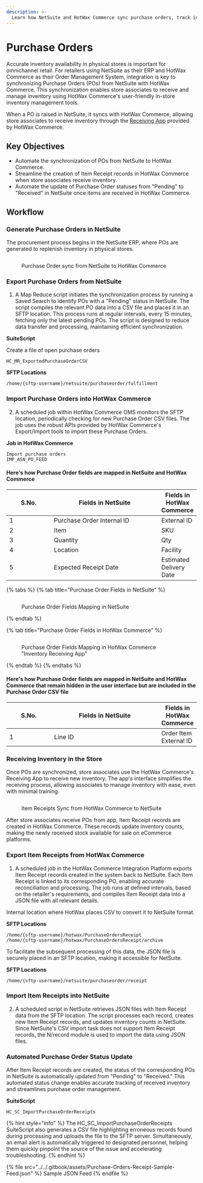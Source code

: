 ```yaml
---
description: >-
  Learn how NetSuite and HotWax Commerce sync purchase orders, track inventory, and update order status automatically.
---
```


# Purchase Orders

Accurate inventory availability in physical stores is important for omnichannel retail. For retailers using NetSuite as their ERP and HotWax Commerce as their Order Management System, integration is key to synchronizing Purchase Orders (POs) from NetSuite with HotWax Commerce. This synchronization enables store associates to receive and manage inventory using HotWax Commerce's user-friendly in-store inventory management tools.

When a PO is raised in NetSuite, it syncs with HotWax Commerce, allowing store associates to receive inventory through the [Receiving App](https://docs.hotwax.co/documents/store-operations/inventory/receiving) provided by HotWax Commerce.

## Key Objectives

* Automate the synchronization of POs from NetSuite to HotWax Commerce.
* Streamline the creation of Item Receipt records in HotWax Commerce when store associates receive inventory.
* Automate the update of Purchase Order statuses from "Pending" to "Received" in NetSuite once items are received in HotWax Commerce.

## Workflow

### Generate Purchase Orders in NetSuite

The procurement process begins in the NetSuite ERP, where POs are generated to replenish inventory in physical stores.

<figure><img src="../../.gitbook/assets/POsync (1).png" alt=""><figcaption><p>Purchase Order sync from NetSuite to HotWax Commerce</p></figcaption></figure>

### Export Purchase Orders from NetSuite

1. A Map Reduce script initiates the synchronization process by running a Saved Search to identify POs with a "Pending" status in NetSuite. The script compiles the relevant PO data into a CSV file and places it in an SFTP location. This process runs at regular intervals, every 15 minutes, fetching only the latest pending POs. The script is designed to reduce data transfer and processing, maintaining efficient synchronization.

**SuiteScript**

Create a file of open purchase orders

```
HC_MR_ExportedPurchaseOrderCSV
```

**SFTP Locations**

```
/home/{sftp-username}/netsuite/purchaseorder/fulfillment
```

### Import Purchase Orders into HotWax Commerce

2. A scheduled job within HotWax Commerce OMS monitors the SFTP location, periodically checking for new Purchase Order CSV files. The job uses the robust APIs provided by HotWax Commerce's Export/Import tools to import these Purchase Orders.

**Job in HotWax Commerce**

```
Import purchase orders
IMP_ASN_PO_FEED
```

#### Here's how Purchase Order fields are mapped in NetSuite and HotWax Commerce

<table><thead><tr><th width="113">S.No.</th><th width="303.83249581239534">Fields in NetSuite</th><th>Fields in HotWax Commerce</th></tr></thead><tbody><tr><td>1</td><td>Purchase Order Internal ID</td><td>External ID</td></tr><tr><td>2</td><td>Item</td><td>SKU</td></tr><tr><td>3</td><td>Quantity</td><td>Qty</td></tr><tr><td>4</td><td>Location</td><td>Facility</td></tr><tr><td>5</td><td>Expected Receipt Date</td><td>Estimated Delivery Date</td></tr></tbody></table>

{% tabs %}
{% tab title="Purchase Order Fields in NetSuite" %}
<figure><img src="../../.gitbook/assets/purchaseOrderNS.png" alt=""><figcaption><p>Purchase Order Fields Mapping in NetSuite</p></figcaption></figure>
{% endtab %}

{% tab title="Purchase Order Fields in HotWax Commerce" %}
<figure><img src="../../.gitbook/assets/purchaseOrder.png" alt=""><figcaption><p>Purchase Order Fields Mapping in HotWax Commerce "Inventory Receiving App"</p></figcaption></figure>
{% endtab %}
{% endtabs %}

#### Here's how Purchase Order fields are mapped in NetSuite and HotWax Commerce that remain hidden in the user interface but are included in the Purchase Order CSV file

<table><thead><tr><th width="113">S.No.</th><th width="300.83249581239534">Fields in NetSuite</th><th>Fields in HotWax Commerce</th></tr></thead><tbody><tr><td>1</td><td>Line ID</td><td>Order Item External ID</td></tr></tbody></table>

### Receiving Inventory in the Store

Once POs are synchronized, store associates use the HotWax Commerce's Receiving App to receive new inventory. The app's interface simplifies the receiving process, allowing associates to manage inventory with ease, even with minimal training.

<figure><img src="../../.gitbook/assets/syncItemreceipts.png" alt=""><figcaption><p>Item Receipts Sync from HotWax Commerce to NetSuite</p></figcaption></figure>

After store associates receive POs from app, Item Receipt records are created in HotWax Commerce. These records update inventory counts, making the newly received stock available for sale on eCommerce platforms.

### Export Item Receipts from HotWax Commerce

1. A scheduled job in the HotWax Commerce Integration Platform exports Item Receipt records created in the system back to NetSuite. Each Item Receipt is linked to its corresponding PO, enabling accurate reconciliation and processing. The job runs at defined intervals, based on the retailer's requirements, and compiles Item Receipt data into a JSON file with all relevant details.

Internal location where HotWax places CSV to convert it to NetSuite format.

**SFTP Locations**

```
/home/{sftp-username}/hotwax/PurchaseOrdersReceipt
/home/{sftp-username}/hotwax/PurchaseOrdersReceipt/archive
```

To facilitate the subsequent processing of this data, the JSON file is securely placed in an SFTP location, making it accessible for NetSuite.

**SFTP Locations**

```
/home/{sftp-username}/netsuite/purchaseorder/receipt
```

### Import Item Receipts into NetSuite

2. A scheduled script in NetSuite retrieves JSON files with Item Receipt data from the SFTP location. The script processes each record, creates new Item Receipt records, and updates inventory counts in NetSuite. Since NetSuite's CSV import task does not support Item Receipt records, the N/record module is used to import the data using JSON files.

### Automated Purchase Order Status Update

After Item Receipt records are created, the status of the corresponding POs in NetSuite is automatically updated from "Pending" to "Received." This automated status change enables accurate tracking of received inventory and streamlines purchase order management.

**SuiteScript**

```
HC_SC_ImportPurchaseOrderReceipts
```

{% hint style="info" %}
The HC\_SC\_ImportPurchaseOrderReceipts SuiteScript also generates a CSV file highlighting erroneous records found during processing and uploads the file to the SFTP server. Simultaneously, an email alert is automatically triggered to designated personnel, helping them quickly pinpoint the source of the issue and accelerating troubleshooting.
{% endhint %}

{% file src="../../.gitbook/assets/Purchase-Orders-Receipt-Sample-Feed.json" %}
Sample JSON Feed
{% endfile %}
